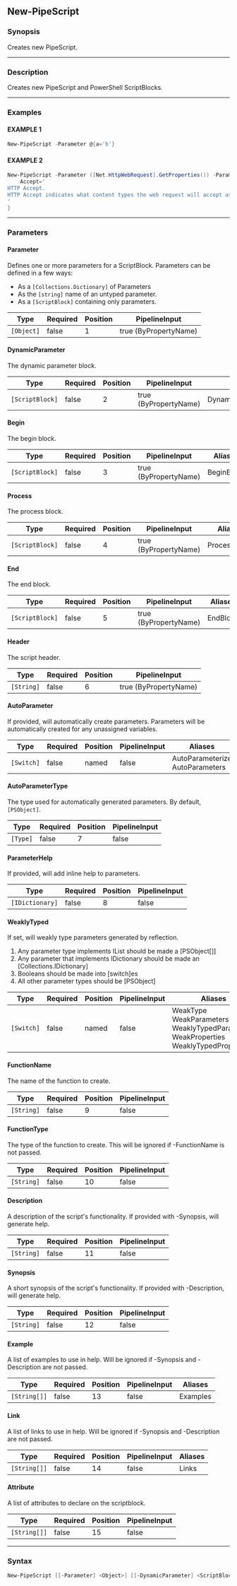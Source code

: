 New-PipeScript
--------------




### Synopsis
Creates new PipeScript.



---


### Description

Creates new PipeScript and PowerShell ScriptBlocks.



---


### Examples
#### EXAMPLE 1
```PowerShell
New-PipeScript -Parameter @{a='b'}
```

#### EXAMPLE 2
```PowerShell
New-PipeScript -Parameter ([Net.HttpWebRequest].GetProperties()) -ParameterHelp @{
    Accept='
HTTP Accept.
HTTP Accept indicates what content types the web request will accept as a response.
'
}
```



---


### Parameters
#### **Parameter**

Defines one or more parameters for a ScriptBlock.
Parameters can be defined in a few ways:
* As a ```[Collections.Dictionary]``` of Parameters
* As the ```[string]``` name of an untyped parameter.
* As a ```[ScriptBlock]``` containing only parameters.






|Type      |Required|Position|PipelineInput        |
|----------|--------|--------|---------------------|
|`[Object]`|false   |1       |true (ByPropertyName)|



#### **DynamicParameter**

The dynamic parameter block.






|Type           |Required|Position|PipelineInput        |Aliases              |
|---------------|--------|--------|---------------------|---------------------|
|`[ScriptBlock]`|false   |2       |true (ByPropertyName)|DynamicParameterBlock|



#### **Begin**

The begin block.






|Type           |Required|Position|PipelineInput        |Aliases   |
|---------------|--------|--------|---------------------|----------|
|`[ScriptBlock]`|false   |3       |true (ByPropertyName)|BeginBlock|



#### **Process**

The process block.






|Type           |Required|Position|PipelineInput        |Aliases     |
|---------------|--------|--------|---------------------|------------|
|`[ScriptBlock]`|false   |4       |true (ByPropertyName)|ProcessBlock|



#### **End**

The end block.






|Type           |Required|Position|PipelineInput        |Aliases |
|---------------|--------|--------|---------------------|--------|
|`[ScriptBlock]`|false   |5       |true (ByPropertyName)|EndBlock|



#### **Header**

The script header.






|Type      |Required|Position|PipelineInput        |
|----------|--------|--------|---------------------|
|`[String]`|false   |6       |true (ByPropertyName)|



#### **AutoParameter**

If provided, will automatically create parameters.
Parameters will be automatically created for any unassigned variables.






|Type      |Required|Position|PipelineInput|Aliases                            |
|----------|--------|--------|-------------|-----------------------------------|
|`[Switch]`|false   |named   |false        |AutoParameterize<br/>AutoParameters|



#### **AutoParameterType**

The type used for automatically generated parameters.
By default, ```[PSObject]```.






|Type    |Required|Position|PipelineInput|
|--------|--------|--------|-------------|
|`[Type]`|false   |7       |false        |



#### **ParameterHelp**

If provided, will add inline help to parameters.






|Type           |Required|Position|PipelineInput|
|---------------|--------|--------|-------------|
|`[IDictionary]`|false   |8       |false        |



#### **WeaklyTyped**

If set, will weakly type parameters generated by reflection.
1. Any parameter type implements IList should be made a [PSObject[]]
2. Any parameter that implements IDictionary should be made an [Collections.IDictionary]
3. Booleans should be made into [switch]es
4. All other parameter types should be [PSObject]






|Type      |Required|Position|PipelineInput|Aliases                                                                                           |
|----------|--------|--------|-------------|--------------------------------------------------------------------------------------------------|
|`[Switch]`|false   |named   |false        |WeakType<br/>WeakParameters<br/>WeaklyTypedParameters<br/>WeakProperties<br/>WeaklyTypedProperties|



#### **FunctionName**

The name of the function to create.






|Type      |Required|Position|PipelineInput|
|----------|--------|--------|-------------|
|`[String]`|false   |9       |false        |



#### **FunctionType**

The type of the function to create.  This will be ignored if -FunctionName is not passed.






|Type      |Required|Position|PipelineInput|
|----------|--------|--------|-------------|
|`[String]`|false   |10      |false        |



#### **Description**

A description of the script's functionality.  If provided with -Synopsis, will generate help.






|Type      |Required|Position|PipelineInput|
|----------|--------|--------|-------------|
|`[String]`|false   |11      |false        |



#### **Synopsis**

A short synopsis of the script's functionality.  If provided with -Description, will generate help.






|Type      |Required|Position|PipelineInput|
|----------|--------|--------|-------------|
|`[String]`|false   |12      |false        |



#### **Example**

A list of examples to use in help.  Will be ignored if -Synopsis and -Description are not passed.






|Type        |Required|Position|PipelineInput|Aliases |
|------------|--------|--------|-------------|--------|
|`[String[]]`|false   |13      |false        |Examples|



#### **Link**

A list of links to use in help.  Will be ignored if -Synopsis and -Description are not passed.






|Type        |Required|Position|PipelineInput|Aliases|
|------------|--------|--------|-------------|-------|
|`[String[]]`|false   |14      |false        |Links  |



#### **Attribute**

A list of attributes to declare on the scriptblock.






|Type        |Required|Position|PipelineInput|
|------------|--------|--------|-------------|
|`[String[]]`|false   |15      |false        |





---


### Syntax
```PowerShell
New-PipeScript [[-Parameter] <Object>] [[-DynamicParameter] <ScriptBlock>] [[-Begin] <ScriptBlock>] [[-Process] <ScriptBlock>] [[-End] <ScriptBlock>] [[-Header] <String>] [-AutoParameter] [[-AutoParameterType] <Type>] [[-ParameterHelp] <IDictionary>] [-WeaklyTyped] [[-FunctionName] <String>] [[-FunctionType] <String>] [[-Description] <String>] [[-Synopsis] <String>] [[-Example] <String[]>] [[-Link] <String[]>] [[-Attribute] <String[]>] [<CommonParameters>]
```
